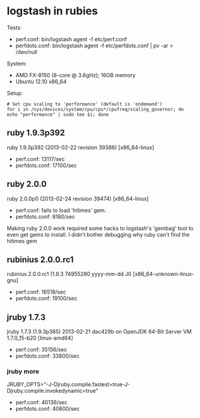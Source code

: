 # logstash in rubies

Tests:

* perf.conf: bin/logstash agent -f etc/perf.conf
* perfdots.conf: bin/logstash agent -f etc/perfdots.conf | pv -ar > /dev/null

System:

* AMD FX-8150 (8-core @ 3.6gHz); 16GB memory
* Ubuntu 12.10 x86\_64

Setup:

    # Set cpu scaling to 'performance' (default is 'ondemand')
    for i in /sys/devices/system/cpu/cpu*/cpufreq/scaling_governor; do echo "performance" | sudo tee $i; done

## ruby 1.9.3p392

ruby 1.9.3p392 (2013-02-22 revision 39386) [x86\_64-linux]

* perf.conf: 13117/sec
* perfdots.conf: 17100/sec

## ruby 2.0.0

ruby 2.0.0p0 (2013-02-24 revision 39474) [x86\_64-linux]

* perf.conf: fails to load 'hitimes' gem.
* perfdots.conf: 8180/sec

Making ruby 2.0.0 work required some hacks to logstash's 'gembag' tool to even
get gems to install. I didn't bother debugging why ruby can't find the hitimes
gem

## rubinius 2.0.0.rc1

rubinius 2.0.0.rc1 (1.9.3 74955280 yyyy-mm-dd JI) [x86\_64-unknown-linux-gnu]

* perf.conf: 16518/sec
* perfdots.conf: 19100/sec

## jruby 1.7.3

jruby 1.7.3 (1.9.3p385) 2013-02-21 dac429b on OpenJDK 64-Bit Server VM 1.7.0\_15-b20 [linux-amd64]

* perf.conf: 35156/sec
* perfdots.conf: 33800/sec

### jruby more

JRUBY\_OPTS="-J-Djruby.compile.fastest=true-J-Djruby.compile.invokedynamic=true"

* perf.conf: 40136/sec
* perfdots.conf: 40800/sec
